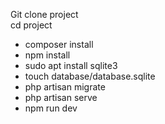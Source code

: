Git clone project
<br>
cd project
<br>

<ul>
    <li>composer install</li>
    <li>npm install</li>
    <li>sudo apt install sqlite3</li>
    <li>touch database/database.sqlite</li>
    <li>php artisan migrate</li>
    <li>php artisan serve</li>
    <li>npm run dev</li>
</ul>
